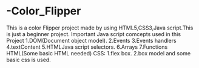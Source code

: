 # -Color_Flipper
This is a color Flipper project made by using HTML5,CSS3,Java script.This is just a beginner project.
Important Java script comcepts used in this Project
1.DOM(Document object model).
2.Events
3.Events handlers
4.textContent
5.HTMLJava script selectors.
6.Arrays
7.Functions
HTML(Some basic HTML needed)
CSS:
1.flex box.
2.box model and some basic css is used.
